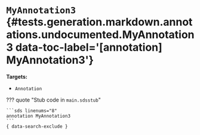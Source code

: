 [//]: # (DO NOT EDIT THIS FILE DIRECTLY. Instead, edit the corresponding stub file and execute `npm run docs:api`.)

# <code class="doc-symbol doc-symbol-annotation"></code> `MyAnnotation3` {#tests.generation.markdown.annotations.undocumented.MyAnnotation3 data-toc-label='[annotation] MyAnnotation3'}

**Targets:**

- `Annotation`

??? quote "Stub code in `main.sdsstub`"

    ```sds linenums="8"
    annotation MyAnnotation3
    ```
    { data-search-exclude }
